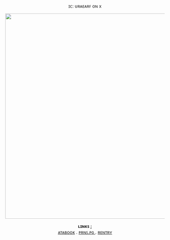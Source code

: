   <p align="center">
ɪᴄ: ᴜʀᴀᴇᴀʀꜰ ᴏɴ x
  </p>

<p align="center">
  <img width=650 src="https://cdn.discordapp.com/attachments/1069346277881561170/1379724576925286452/beep.jfif?ex=68414825&is=683ff6a5&hm=1a0a4dc9aabd844271a19f2e0dfb77372e0e84bc1d68117f5d734310f148fe00&"
</p>

<p align="center">
  <b>ʟɪɴᴋꜱ ; </b><br>
  <a href="https://xinz.atabook.org">ᴀᴛᴀʙᴏᴏᴋ</a> .
  <a href="https://en.pronouns.page/@xinz">ᴘʀɴꜱ.ᴘɢ </a> .
  <a href="https://rentry.co/sincerelyxin">ʀᴇɴᴛʀʏ</a>
  <br><br>
<!---
bleedingstars/bleedingstars is a ✨ special ✨ repository because its `README.md` (this file) appears on your GitHub profile.
You can click the Preview link to take a look at your changes.
--->
